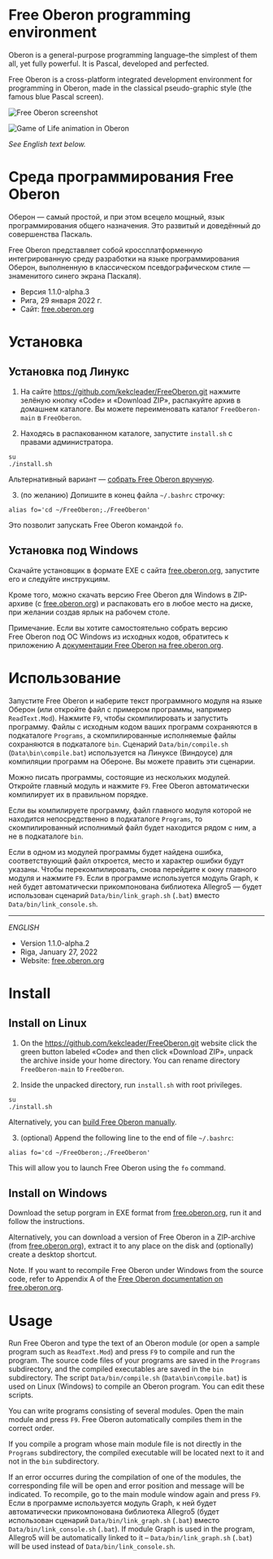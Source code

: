 # Free Oberon programming environment

Oberon is a general-purpose programming language–the simplest of them all, yet fully powerful. It is Pascal, developed and perfected.

Free Oberon is a cross-platform integrated development environment for programming in Oberon, made in the classical pseudo-graphic style (the famous blue Pascal screen).

![Free Oberon screenshot](http://free.oberon.org/images/screenshot.png)

![Game of Life animation in Oberon](http://free.oberon.org/images/life.gif)

*See English text below.*

# Среда программирования Free Oberon

Оберон — самый простой, и при этом всецело мощный, язык программирования общего назначения. Это развитый и доведённый до совершенства Паскаль.

Free Oberon представляет собой кроссплатформенную интегрированную среду разработки на языке программирования Оберон, выполненную в классическом псевдографическом стиле — знаменитого синего экрана Паскаля).

* Версия 1.1.0-alpha.3
* Рига, 29 января 2022 г.
* Сайт: [free.oberon.org](https://free.oberon.org)

# Установка

## Установка под Линукс

1. На сайте https://github.com/kekcleader/FreeOberon.git
   нажмите зелёную кнопку «Code» и «Download ZIP»,
   распакуйте архив в домашнем каталоге.
   Вы можете переименовать каталог `FreeOberon-main` в `FreeOberon`.

2. Находясь в распакованном каталоге, запустите `install.sh` с правами администратора.
```
su
./install.sh
```

Альтернативный вариант — [собрать Free Oberon вручную](README_build_rus.md).

3. (по желанию) Допишите в конец файла `~/.bashrc` строчку:
  ```
  alias fo='cd ~/FreeOberon;./FreeOberon'
  ```
  Это позволит запускать Free Oberon командой `fo`.


## Установка под Windows

Скачайте установщик в формате EXE с сайта [free.oberon.org](https://free.oberon.org), запустите его и следуйте инструкциям.

Кроме того, можно скачать версию Free Oberon для Windows в ZIP-архиве (с [free.oberon.org](https://free.oberon.org)) и распаковать его в любое место на диске, при желании создав ярлык на рабочем столе.

Примечание. Если вы хотите самостоятельно собрать версию Free Oberon под ОС Windows из исходных кодов, обратитесь к приложению A [документации Free Oberon на free.oberon.org](http://free.oberon.org/files/FreeOberon_v1.0.3_ru.pdf).


# Использование

Запустите Free Oberon и наберите текст программного модуля на языке Оберон (или откройте файл с примером программы, например `ReadText.Mod`). Нажмите `F9`, чтобы скомпилировать и запустить программу.
Файлы с исходным кодом ваших программ сохраняются в подкаталоге `Programs`, а скомпилированные исполняемые файлы сохраняются в подкаталоге `bin`. Сценарий `Data/bin/compile.sh` (`Data\bin\compile.bat`) используется на Линуксе (Виндоусе) для компиляции программ на Обероне. Вы можете править эти сценарии.

Можно писать программы, состоящие из нескольких модулей. Откройте главный модуль и нажмите `F9`. Free Oberon автоматически компилирует их в правильном порядке.

Если вы компилируете программу, файл главного модуля которой не находится непосредственно в подкаталоге `Programs`, то скомпилированный исполнимый файл будет находится рядом с ним, а не в подкаталоге `bin`.

Если в одном из модулей программы будет найдена ошибка, соответствующий файл откроется, место и характер ошибки будут указаны. Чтобы перекомпилировать, снова перейдите к окну главного модуля и нажмите `F9`.
Если в программе используется модуль Graph, к ней будет автоматически прикомпонована библиотека Allegro5 — будет использован сценарий `Data/bin/link_graph.sh` (`.bat`) вместо `Data/bin/link_console.sh`.

______


*ENGLISH*

* Version 1.1.0-alpha.2
* Riga, January 27, 2022
* Website: [free.oberon.org](https://free.oberon.org/en)

# Install

## Install on Linux

1. On the https://github.com/kekcleader/FreeOberon.git website
   click the green button labeled «Code» and then click «Download ZIP»,
   unpack the archive inside your home directory.
   You can rename directory `FreeOberon-main` to `FreeOberon`.

2. Inside the unpacked directory, run `install.sh` with root privileges.
```
su
./install.sh
```

Alternatively, you can [build Free Oberon manually](README_build_eng.md).

3. (optional) Append the following line to the end of file `~/.bashrc`:
  ```
  alias fo='cd ~/FreeOberon;./FreeOberon'
  ```
  This will allow you to launch Free Oberon using the `fo` command.


## Install on Windows

Download the setup porgram in EXE format from [free.oberon.org](https://free.oberon.org/en), run it and follow the instructions.

Alternatively, you can download a version of Free Oberon in a ZIP-archive (from [free.oberon.org](https://free.oberon.org/en)), extract it to any place on the disk and (optionally) create a desktop shortcut.

Note. If you want to recompile Free Oberon under Windows from the source code, refer to Appendix A of the [Free Oberon documentation on free.oberon.org](https://free.oberon.org/files/FreeOberon_v1.0.3_en.pdf).


# Usage

Run Free Oberon and type the text of an Oberon module (or open a sample program such as `ReadText.Mod`) and press `F9` to compile and run the program.
The source code files of your programs are saved in the `Programs` subdirectory, and the compiled executables are saved in the `bin` subdirectory. The script `Data/bin/compile.sh` (`Data\bin\compile.bat`) is used on Linux (Windows) to compile an Oberon program. You can edit these scripts.

You can write programs consisting of several modules. Open the main module and press `F9`. Free Oberon automatically compiles them in the correct order.

If you compile a program whose main module file is not directly in the `Programs` subdirectory, the compiled executable will be located next to it and not in the `bin` subdirectory.

If an error occurres during the compilation of one of the modules, the corresponding file will be open and error position and message will be indicated. To recompile, go to the main module window again and press `F9`.
Если в программе используется модуль Graph, к ней будет автоматически прикомпонована библиотека Allegro5 (будет использован сценарий `Data/bin/link_graph.sh` (`.bat`) вместо `Data/bin/link_console.sh` (`.bat`).
If module Graph is used in the program, Allegro5 will be automatically linked to it – `Data/bin/link_graph.sh` (`.bat`) will be used instead of `Data/bin/link_console.sh`.

